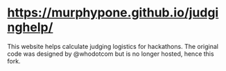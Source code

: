 # https://murphypone.github.io/judginghelp/

This website helps calculate judging logistics for hackathons.  The original code was designed by @whodotcom but is no longer hosted, hence this fork.

